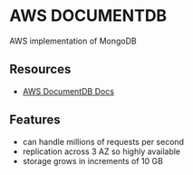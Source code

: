# AWS DOCUMENTDB

AWS implementation of MongoDB

## Resources

- [AWS DocumentDB Docs](https://docs.aws.amazon.com/documentdb/latest/developerguide/what-is.html)

## Features

- can handle millions of requests per second
- replication across 3 AZ so highly available
- storage grows in increments of 10 GB